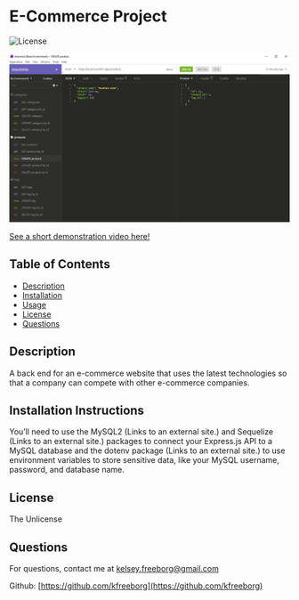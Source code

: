 # E-Commerce Project

![License](https://img.shields.io/badge/License-TheUnlicense-blue.svg)

![Snapshot of project running on insomnia](/assets/images/Capture.jpg)

[See a short demonstration video here!](https://drive.google.com/file/d/1bky63nqZhDUbGbVZUlrtmigcBJLTf6k1/view?usp=sharing)

## Table of Contents

- [Description](#description)
- [Installation](#installation)
- [Usage](#usage)
- [License](#license)
- [Questions](#questions)

## Description

A back end for an e-commerce website that uses the latest technologies so that a company can compete with other e-commerce companies.

## Installation Instructions

You’ll need to use the MySQL2 (Links to an external site.) and Sequelize (Links to an external site.) packages to connect your Express.js API to a MySQL database and the dotenv package (Links to an external site.) to use environment variables to store sensitive data, like your MySQL username, password, and database name.

## License

The Unlicense

## Questions

For questions, contact me at [kelsey.freeborg@gmail.com](kelsey.freeborg@gmail.com)

Github: [https://github.com/kfreeborg](https://github.com/kfreeborg)
